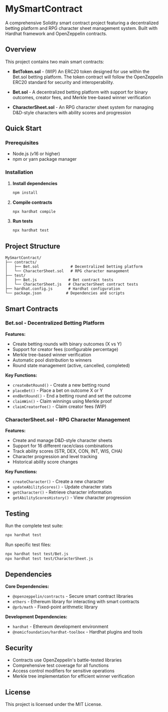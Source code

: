 # MySmartContract

A comprehensive Solidity smart contract project featuring a decentralized betting platform and RPG character sheet management system. Built with Hardhat framework and OpenZeppelin contracts.

## Overview

This project contains two main smart contracts:
- **BetToken.sol** - (WIP) An ERC20 token designed for use within the Bet.sol betting platform. The token contract will follow the OpenZeppelin ERC20 standard for security and interoperability.

- **Bet.sol** - A decentralized betting platform with support for binary outcomes, creator fees, and Merkle tree-based winner verification
- **CharacterSheet.sol** - An RPG character sheet system for managing D&D-style characters with ability scores and progression

## Quick Start

### Prerequisites

- Node.js (v16 or higher)
- npm or yarn package manager

### Installation

1. **Install dependencies**
   ```bash
   npm install
   ```

2. **Compile contracts**
   ```bash
   npx hardhat compile
   ```

3. **Run tests**
   ```bash
   npx hardhat test
   ```

## Project Structure

```
MySmartContract/
├── contracts/
│   ├── Bet.sol              # Decentralized betting platform
│   └── CharacterSheet.sol   # RPG character management
├── test/
│   ├── Bet.js              # Bet contract tests
│   └── CharacterSheet.js   # CharacterSheet contract tests
├── hardhat.config.js       # Hardhat configuration
└── package.json           # Dependencies and scripts
```

## Smart Contracts

### Bet.sol - Decentralized Betting Platform

**Features:**
- Create betting rounds with binary outcomes (X vs Y)
- Support for creator fees (configurable percentage)
- Merkle tree-based winner verification
- Automatic pool distribution to winners
- Round state management (active, cancelled, completed)

**Key Functions:**
- `createBetRound()` - Create a new betting round
- `placeBet()` - Place a bet on outcome X or Y
- `endBetRound()` - End a betting round and set the outcome
- `claimWin()` - Claim winnings using Merkle proof
- `claimCreatorFee()` - Claim creator fees (WIP)

### CharacterSheet.sol - RPG Character Management

**Features:**
- Create and manage D&D-style character sheets
- Support for 16 different race/class combinations
- Track ability scores (STR, DEX, CON, INT, WIS, CHA)
- Character progression and level tracking
- Historical ability score changes

**Key Functions:**
- `createCharacter()` - Create a new character
- `updateAbilityScores()` - Update character stats
- `getCharacter()` - Retrieve character information
- `getAbilityScoresHistory()` - View character progression

## Testing

Run the complete test suite:

```bash
npx hardhat test
```

Run specific test files:

```bash
npx hardhat test test/Bet.js
npx hardhat test test/CharacterSheet.js
```

## Dependencies

**Core Dependencies:**
- `@openzeppelin/contracts` - Secure smart contract libraries
- `ethers` - Ethereum library for interacting with smart contracts
- `@prb/math` - Fixed-point arithmetic library

**Development Dependencies:**
- `hardhat` - Ethereum development environment
- `@nomicfoundation/hardhat-toolbox` - Hardhat plugins and tools

## Security

- Contracts use OpenZeppelin's battle-tested libraries
- Comprehensive test coverage for all functions
- Access control modifiers for sensitive operations
- Merkle tree implementation for efficient winner verification

## License

This project is licensed under the MIT License.

